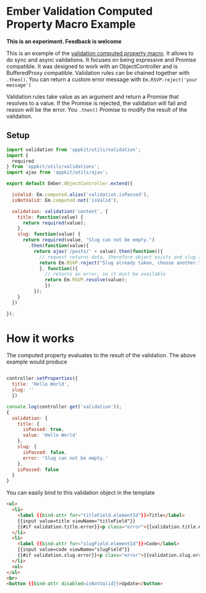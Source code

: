 # Ember Validation Computed Property Macro Example

**This is an experiment. Feedback is welcome**

This is an example of the [validation computed property macro](/app/utils/validation.js).
It allows to do sync and async validations. It focuses on being expressive and Promise compatible.
It was designed to work with an ObjectController and is BufferedProxy compatible. Validation rules can
be chained together with ```.then()```. You can return a custom error message with ```Em.RSVP.reject('your message')```

Validation rules take value as an argument and return a Promise that resolves to a value. If the Promise is rejected,
the validation will fail and reason will be the error. You ```.then()``` Promise to modify the result of the validation.

## Setup

```javascript
import validation from 'appkit/utils/validation';
import {
  required
} from 'appkit/utils/validations';
import ajax from 'appkit/utils/ajax';

export default Ember.ObjectController.extend({

  isValid: Em.computed.alias('validation.isPassed'),
  isNotValid: Em.computed.not('isValid'),

  validation: validation('content', {
    title: function(value) {
      return required(value);
    },
    slug: function(value) {
      return required(value, "Slug can not be empty.")
        .then(function(value){
          return ajax('/posts/' + value).then(function(){
            // request returns data, therefore object exists and slug is not available
            return Em.RSVP.reject("Slug already taken, choose another.");
            }, function(){
              // returns an error, so it must be available
              return Em.RSVP.resolve(value);
              })
          });
    }
  })

});
```

# How it works

The computed property evaluates to the result of the validation. The above example would produce

```javascript

controller.setProperties({
  title: 'Hello World',
  slug: ''
  })

console.log(controller.get('validation'));
{
  validation: {
    title: {
      isPassed: true,
      value: 'Hello World'
    },
    slug: {
      isPassed: false,
      error: 'Slug can not be empty.'
    },
    isPassed: false
  }
}
```

You can easily bind to this validation object in the template

```html
<ul>
  <li>
    <label {{bind-attr for="titleField.elementId"}}>Title</label>
    {{input value=title viewName="titleField"}}
    {{#if validation.title.error}}<p class="error">{{validation.title.error}}</p>{{/if}}
  </li>
  <li>
    <label {{bind-attr for="slugField.elementId"}}>Code</label>
    {{input value=code viewName="slugField"}}
    {{#if validation.slug.error}}<p class="error">{{validation.slug.error}}</p>{{/if}}
  </li>
  <ul>
</ul>
<br>
<button {{bind-attr disabled=isNotValid}}>Update</button>

```
